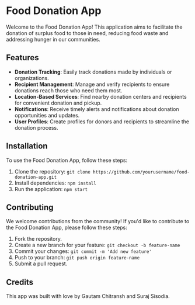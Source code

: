 # Food Donation App

Welcome to the Food Donation App! This application aims to facilitate the donation of surplus food to those in need, reducing food waste and addressing hunger in our communities.

## Features

- **Donation Tracking**: Easily track donations made by individuals or organizations.
- **Recipient Management**: Manage and verify recipients to ensure donations reach those who need them most.
- **Location-Based Services**: Find nearby donation centers and recipients for convenient donation and pickup.
- **Notifications**: Receive timely alerts and notifications about donation opportunities and updates.
- **User Profiles**: Create profiles for donors and recipients to streamline the donation process.

## Installation

To use the Food Donation App, follow these steps:

1. Clone the repository: `git clone https://github.com/yourusername/food-donation-app.git`
2. Install dependencies: `npm install`
3. Run the application: `npm start`

## Contributing

We welcome contributions from the community! If you'd like to contribute to the Food Donation App, please follow these steps:

1. Fork the repository.
2. Create a new branch for your feature: `git checkout -b feature-name`
3. Commit your changes: `git commit -m 'Add new feature'`
4. Push to your branch: `git push origin feature-name`
5. Submit a pull request.

## Credits

This app was built with love by Gautam Chitransh and Suraj Sisodia.


